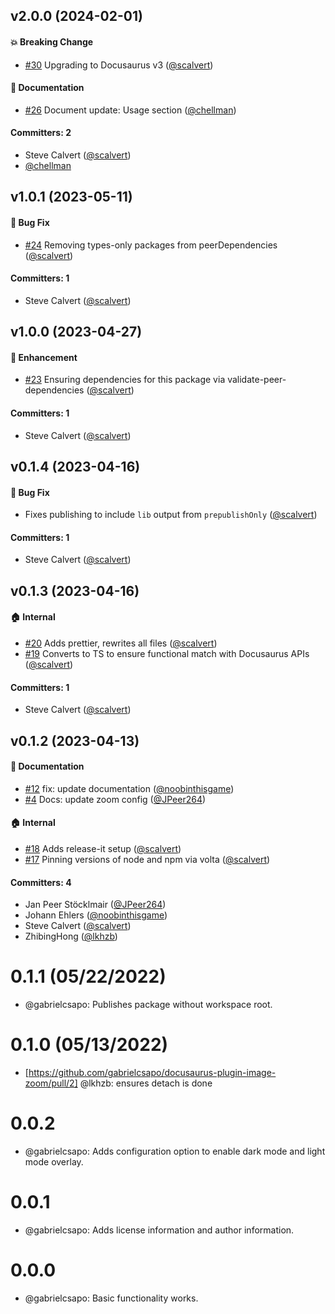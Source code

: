 ## v2.0.0 (2024-02-01)

#### :boom: Breaking Change

- [#30](https://github.com/gabrielcsapo/docusaurus-plugin-image-zoom/pull/30) Upgrading to Docusaurus v3 ([@scalvert](https://github.com/scalvert))

#### :memo: Documentation

- [#26](https://github.com/gabrielcsapo/docusaurus-plugin-image-zoom/pull/26) Document update: Usage section ([@chellman](https://github.com/chellman))

#### Committers: 2

- Steve Calvert ([@scalvert](https://github.com/scalvert))
- [@chellman](https://github.com/chellman)

## v1.0.1 (2023-05-11)

#### :bug: Bug Fix

- [#24](https://github.com/gabrielcsapo/docusaurus-plugin-image-zoom/pull/24) Removing types-only packages from peerDependencies ([@scalvert](https://github.com/scalvert))

#### Committers: 1

- Steve Calvert ([@scalvert](https://github.com/scalvert))

## v1.0.0 (2023-04-27)

#### :rocket: Enhancement

- [#23](https://github.com/gabrielcsapo/docusaurus-plugin-image-zoom/pull/23) Ensuring dependencies for this package via validate-peer-dependencies ([@scalvert](https://github.com/scalvert))

#### Committers: 1

- Steve Calvert ([@scalvert](https://github.com/scalvert))

## v0.1.4 (2023-04-16)

#### :bug: Bug Fix

- Fixes publishing to include `lib` output from `prepublishOnly` ([@scalvert](https://github.com/scalvert))

#### Committers: 1

- Steve Calvert ([@scalvert](https://github.com/scalvert))

## v0.1.3 (2023-04-16)

#### :house: Internal

- [#20](https://github.com/gabrielcsapo/docusaurus-plugin-image-zoom/pull/20) Adds prettier, rewrites all files ([@scalvert](https://github.com/scalvert))
- [#19](https://github.com/gabrielcsapo/docusaurus-plugin-image-zoom/pull/19) Converts to TS to ensure functional match with Docusaurus APIs ([@scalvert](https://github.com/scalvert))

#### Committers: 1

- Steve Calvert ([@scalvert](https://github.com/scalvert))

## v0.1.2 (2023-04-13)

#### :memo: Documentation

- [#12](https://github.com/gabrielcsapo/docusaurus-plugin-image-zoom/pull/12) fix: update documentation ([@noobinthisgame](https://github.com/noobinthisgame))
- [#4](https://github.com/gabrielcsapo/docusaurus-plugin-image-zoom/pull/4) Docs: update zoom config ([@JPeer264](https://github.com/JPeer264))

#### :house: Internal

- [#18](https://github.com/gabrielcsapo/docusaurus-plugin-image-zoom/pull/18) Adds release-it setup ([@scalvert](https://github.com/scalvert))
- [#17](https://github.com/gabrielcsapo/docusaurus-plugin-image-zoom/pull/17) Pinning versions of node and npm via volta ([@scalvert](https://github.com/scalvert))

#### Committers: 4

- Jan Peer Stöcklmair ([@JPeer264](https://github.com/JPeer264))
- Johann Ehlers ([@noobinthisgame](https://github.com/noobinthisgame))
- Steve Calvert ([@scalvert](https://github.com/scalvert))
- ZhibingHong ([@lkhzb](https://github.com/lkhzb))

# 0.1.1 (05/22/2022)

- @gabrielcsapo: Publishes package without workspace root.

# 0.1.0 (05/13/2022)

- [https://github.com/gabrielcsapo/docusaurus-plugin-image-zoom/pull/2] @lkhzb: ensures detach is done

# 0.0.2

- @gabrielcsapo: Adds configuration option to enable dark mode and light mode overlay.

# 0.0.1

- @gabrielcsapo: Adds license information and author information.

# 0.0.0

- @gabrielcsapo: Basic functionality works.
